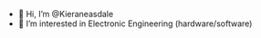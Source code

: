 - 👋 Hi, I’m @Kieraneasdale
- 👀 I’m interested in Electronic Engineering (hardware/software)

<!---
Kieraneasdale/Kieraneasdale is a ✨ special ✨ repository because its `README.md` (this file) appears on your GitHub profile.
You can click the Preview link to take a look at your changes.
--->
